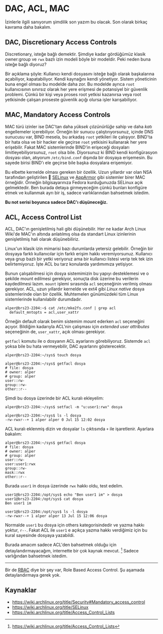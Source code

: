# DAC, ACL, MAC

İzinlerle ilgili sanıyorum şimdilik son yazım bu olacak. Son olarak birkaç
kavrama daha bakalım.

## DAC, Discretionary Access Controls

Discretionary, isteğe bağlı demektir. Şimdiye kadar gördüğümüz klasik owner:group
ve `rwx` bazlı izin modeli böyle bir modeldir. Peki neden buna isteğe bağlı
diyoruz?

Bir açıklama şöyle: Kullanıcı kendi dosyasını isteğe bağlı olarak başkalarına
açabiliyor, kapatabiliyor. Kendi kaynağını kendi yönetiyor. Sistem yöneticinin
buna engel olması bu modelde daha zor. Bu modelde ayrıca `root` kullanıcısının
sınırsız olarak her yere erişmesi de potansiyel bir güvenlik problemi. Çünkü bir
kişi veya proses root yetkisi kazanırsa veya root yetkisinde çalışan proseste
güvenlik açığı olursa işler karışabiliyor.

## MAC, Mandatory Access Controls

MAC türü izinler ise DAC'tan daha *yüksek çözünürlüğe* sahip ve daha *katı*
engellemeler içerebiliyor. Örneğin bir sunucu çalıştırıyorsunuz, içinde DNS
sunucusu var, BIND mesela, bu arkadaş `root` yetkileri ile çalışıyor. BIND'ta
bir hata olsa ve bir hacker ele geçirse `root` yetkisini kullanarak her yere
erişebilir. Fakat MAC sistemlerinde BIND'in erişeceği dosyaları
limitleyebiliyorsunuz, `root` olsa bile. Diyorsunuz ki BIND kendi konfigürasyon
dosyası olan, atıyorum `/etc/bind.conf` dışında bir dosyaya erişemesin. Bu
sayede birisi BIND'ı ele geçirse bile başka dosyalara erişemiyor.

Bu elbette kernelde olması gereken bir özellik. Uzun yıllardır var olan NSA
tarafından geliştirilen 🤔
[SELinux](https://en.wikipedia.org/wiki/Security-Enhanced_Linux) ve
[AppArmor](https://en.wikipedia.org/wiki/AppArmor) gibi sistemler birer MAC
örneğidir. Örneğin bilgisayarınıza Fedora kurduğunuzda SELinux açık gelmektedir.
Ben burada detaya girmeyeceğim çünkü bunları konfigüre etmek ve kullanmak ayrı
bir iş, sadece varlıklarından bahsetmek istedim.

**Bu not serisi boyunca sadece DAC'ı düşüneceğiz.**

## ACL, Access Control List

ACL, DAC'ın genişletilmiş hali gibi düşünebilir. Her ne kadar Arch Linux Wiki'de
MAC'ın altında anlatılmış olsa da standart Linux izinlerinin genişletilmiş hali
olarak düşünebiliriz.

Linux'un klasik izin mimarisi bazı durumlarda yetersiz gelebilir. Örneğin bir
dosyaya farklı kullanıcılar için farklı erişim hakkı veremiyorsunuz. Kullanıcı
veya grup bazlı bir yetki veriyoruz ama bir kullanıcı listesi verip tek tek
izin belirtemiyoruz. İşte ACL bu tarz konularda yardımımıza yetişiyor.

Bunun çalışabilmesi için dosya sistemimizin bu yapıyı desteklemesi ve o şekilde
mount edilmesi gerekiyor, sonuçta disk üzerine bu verilerin kaydedilmesi lazım.
`mount` işlemi sırasında `acl` seçeneğinin verilmiş olması gerekiyor. ACL, uzun
yıllardır kernelde ve ext4 gibi *Linux native* dosya sistemlerinde olan bir
özellik. Muhtemelen günümüzdeki tüm Linux sistemlerinde kullanılabilir durumdadır.

```shell
alper@brs23-2204:~$ cat /etc/mke2fs.conf | grep acl
  default_mntopts = acl,user_xattr
```

Örneğin default olarak benim sistemim mount ederken `acl` seçeneğini açıyor.
Bildiğim kadarıyla ACL'nin çalışması için *extended user attributes* seçeneğinin
de, `user_xattr`, açık olması gerekiyor.

`getfacl` komutu ile o dosyanın ACL ayarlarını görebiliyoruz. Sistemde `acl` yoksa
bile bu hata vermeyebilir, DAC ayarlarını gösterecektir.

```shell
alper@brs23-2204:~/sys$ touch dosya

alper@brs23-2204:~/sys$ getfacl dosya
# file: dosya
# owner: alper
# group: alper
user::rw-
group::rw-
other::r--
```

Şimdi bu dosya üzerinde bir ACL kuralı ekleyelim:

```shell
alper@brs23-2204:~/sys$ setfacl -m "u:user1:rwx" dosya

alper@brs23-2204:~/sys$ ls -l dosya
-rw-rwxr--+ 1 alper alper 0 Jul 15 12:02 dosya
```

ACL kuralı eklenmiş dizin ve dosyalar `ls` çıktısında `+` ile işaretlenir.
Ayarlara bakalım:

```shell
alper@brs23-2204:~/sys$ getfacl dosya
# file: dosya
# owner: alper
# group: alper
user::rw-
user:user1:rwx
group::rw-
mask::rwx
other::r--
```

Burada `user1` in dosya üzerinde `rwx` hakkı oldu, test edelim.

```shell
user1@brs23-2204:/opt/sys$ echo "Ben user1 im" > dosya
user1@brs23-2204:/opt/sys$ cat dosya
Ben user1 im

user1@brs23-2204:/opt/sys$ ls -l dosya
-rw-rwxr--+ 1 alper alper 13 Jul 15 12:06 dosya
```

Normalde `user1` bu dosya için others kategorisindedir ve yazma hakkı yoktur,
`r--`. Fakat ACL ile `user1` e açıkça yazma hakkı verdiğimiz için bu kural
sayesinde dosyaya yazabildi.

Burada amacım sadece ACL'den bahsetmek olduğu için detaylandırmayacağım,
internette bir çok kaynak mevcut. [^1f] Sadece varlığından bahsetmek istedim.

---

Bir de [RBAC](https://en.wikipedia.org/wiki/Role-based_access_control) diye bir
şey var, Role Based Access Control. Şu aşamada detaylandırmaya gerek yok.

## Kaynaklar

- <https://wiki.archlinux.org/title/Security#Mandatory_access_control>
- <https://wiki.archlinux.org/title/SELinux>
- <https://wiki.archlinux.org/title/Access_Control_Lists>

[^1f]: <https://wiki.archlinux.org/title/Access_Control_Lists>
